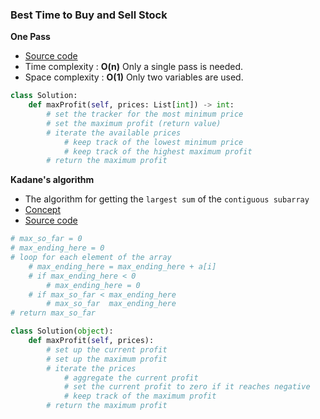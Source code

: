### Best Time to Buy and Sell Stock
**One Pass**
- [Source code](source/one_pass.py)
- Time complexity : **O(n)** Only a single pass is needed.
- Space complexity : **O(1)** Only two variables are used.
```python
class Solution:
    def maxProfit(self, prices: List[int]) -> int:
        # set the tracker for the most minimum price 
        # set the maximum profit (return value)
        # iterate the available prices 
            # keep track of the lowest minimum price 
            # keep track of the highest maximum profit  
        # return the maximum profit
```

**Kadane's algorithm**
- The algorithm for getting the `largest sum` of the `contiguous subarray`
- [Concept](image/kadane.png)
- [Source code](source/kadane.py)
```python
# max_so_far = 0 
# max_ending_here = 0  
# loop for each element of the array 
    # max_ending_here = max_ending_here + a[i]
    # if max_ending_here < 0 
        # max_ending_here = 0 
    # if max_so_far < max_ending_here 
        # max_so_far  max_ending_here 
# return max_so_far 
```
```python
class Solution(object):
    def maxProfit(self, prices):
        # set up the current profit 
        # set up the maximum profit 
        # iterate the prices 
            # aggregate the current profit 
            # set the current profit to zero if it reaches negative
            # keep track of the maximum profit 
        # return the maximum profit 
```